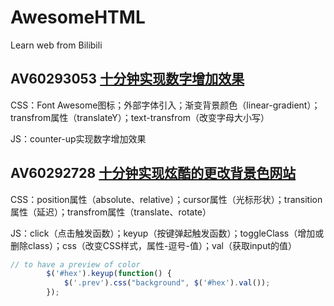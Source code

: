 # AwesomeHTML
Learn web from Bilibili
## AV60293053 [十分钟实现数字增加效果](AV60293053/index.html)
CSS：Font Awesome图标；外部字体引入；渐变背景颜色（linear-gradient）；transfrom属性（translateY）；text-transfrom（改变字母大小写）

JS：counter-up实现数字增加效果

## AV60292728 [十分钟实现炫酷的更改背景色网站](AV60292728/index.html)

CSS：position属性（absolute、relative）；cursor属性（光标形状）；transition属性（延迟）；transfrom属性（translate、rotate）

JS：click（点击触发函数）；keyup（按键弹起触发函数）；toggleClass（增加或删除class）；css（改变CSS样式，属性-逗号-值）；val（获取input的值）

```js
// to have a preview of color
        $('#hex').keyup(function() {
            $('.prev').css("background", $('#hex').val());
        });
```

